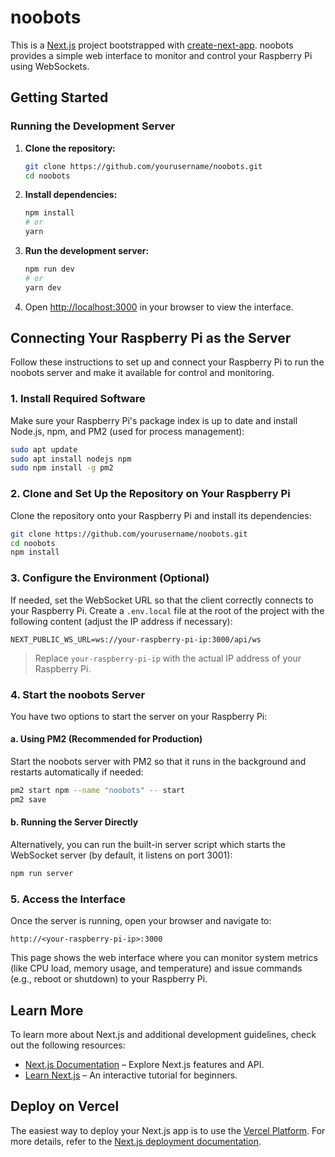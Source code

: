# noobots

This is a [Next.js](https://nextjs.org) project bootstrapped with [create-next-app](https://github.com/vercel/next.js/tree/canary/packages/create-next-app). noobots provides a simple web interface to monitor and control your Raspberry Pi using WebSockets.

## Getting Started

### Running the Development Server

1. **Clone the repository:**

   ```bash
   git clone https://github.com/yourusername/noobots.git
   cd noobots
   ```

2. **Install dependencies:**

   ```bash
   npm install
   # or
   yarn
   ```

3. **Run the development server:**

   ```bash
   npm run dev
   # or
   yarn dev
   ```

4. Open [http://localhost:3000](http://localhost:3000) in your browser to view the interface.

## Connecting Your Raspberry Pi as the Server

Follow these instructions to set up and connect your Raspberry Pi to run the noobots server and make it available for control and monitoring.

### 1. Install Required Software

Make sure your Raspberry Pi's package index is up to date and install Node.js, npm, and PM2 (used for process management):

```bash
sudo apt update
sudo apt install nodejs npm
sudo npm install -g pm2
```

### 2. Clone and Set Up the Repository on Your Raspberry Pi

Clone the repository onto your Raspberry Pi and install its dependencies:

```bash
git clone https://github.com/yourusername/noobots.git
cd noobots
npm install
```

### 3. Configure the Environment (Optional)

If needed, set the WebSocket URL so that the client correctly connects to your Raspberry Pi. Create a `.env.local` file at the root of the project with the following content (adjust the IP address if necessary):

```env
NEXT_PUBLIC_WS_URL=ws://your-raspberry-pi-ip:3000/api/ws
```

> Replace `your-raspberry-pi-ip` with the actual IP address of your Raspberry Pi.

### 4. Start the noobots Server

You have two options to start the server on your Raspberry Pi:

#### a. Using PM2 (Recommended for Production)

Start the noobots server with PM2 so that it runs in the background and restarts automatically if needed:

```bash
pm2 start npm --name "noobots" -- start
pm2 save
```

#### b. Running the Server Directly

Alternatively, you can run the built-in server script which starts the WebSocket server (by default, it listens on port 3001):

```bash
npm run server
```

### 5. Access the Interface

Once the server is running, open your browser and navigate to:

```
http://<your-raspberry-pi-ip>:3000
```

This page shows the web interface where you can monitor system metrics (like CPU load, memory usage, and temperature) and issue commands (e.g., reboot or shutdown) to your Raspberry Pi.

## Learn More

To learn more about Next.js and additional development guidelines, check out the following resources:

- [Next.js Documentation](https://nextjs.org/docs) – Explore Next.js features and API.
- [Learn Next.js](https://nextjs.org/learn) – An interactive tutorial for beginners.

## Deploy on Vercel

The easiest way to deploy your Next.js app is to use the [Vercel Platform](https://vercel.com/new?utm_medium=default-template&filter=next.js&utm_source=create-next-app&utm_campaign=create-next-app-readme). For more details, refer to the [Next.js deployment documentation](https://nextjs.org/docs/app/building-your-application/deploying).
